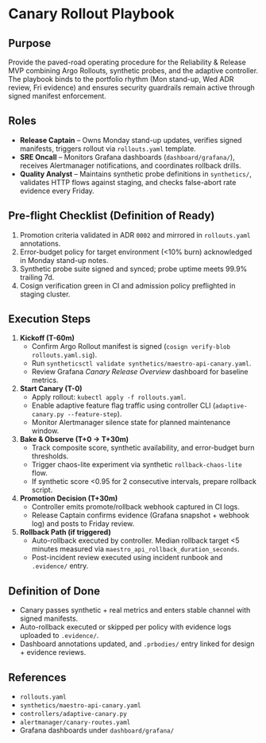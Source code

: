 # Canary Rollout Playbook

## Purpose

Provide the paved-road operating procedure for the Reliability & Release MVP combining Argo
Rollouts, synthetic probes, and the adaptive controller. The playbook binds to the portfolio
rhythm (Mon stand-up, Wed ADR review, Fri evidence) and ensures security guardrails remain
active through signed manifest enforcement.

## Roles

- **Release Captain** – Owns Monday stand-up updates, verifies signed manifests, triggers
  rollout via `rollouts.yaml` template.
- **SRE Oncall** – Monitors Grafana dashboards (`dashboard/grafana/`), receives Alertmanager
  notifications, and coordinates rollback drills.
- **Quality Analyst** – Maintains synthetic probe definitions in `synthetics/`, validates
  HTTP flows against staging, and checks false-abort rate evidence every Friday.

## Pre-flight Checklist (Definition of Ready)

1. Promotion criteria validated in ADR `0002` and mirrored in `rollouts.yaml` annotations.
2. Error-budget policy for target environment (<10% burn) acknowledged in Monday stand-up notes.
3. Synthetic probe suite signed and synced; probe uptime meets 99.9% trailing 7d.
4. Cosign verification green in CI and admission policy preflighted in staging cluster.

## Execution Steps

1. **Kickoff (T-60m)**
   - Confirm Argo Rollout manifest is signed (`cosign verify-blob rollouts.yaml.sig`).
   - Run `syntheticsctl validate synthetics/maestro-api-canary.yaml`.
   - Review Grafana _Canary Release Overview_ dashboard for baseline metrics.
2. **Start Canary (T-0)**
   - Apply rollout: `kubectl apply -f rollouts.yaml`.
   - Enable adaptive feature flag traffic using controller CLI (`adaptive-canary.py --feature-step`).
   - Monitor Alertmanager silence state for planned maintenance window.
3. **Bake & Observe (T+0 → T+30m)**
   - Track composite score, synthetic availability, and error-budget burn thresholds.
   - Trigger chaos-lite experiment via synthetic `rollback-chaos-lite` flow.
   - If synthetic score <0.95 for 2 consecutive intervals, prepare rollback script.
4. **Promotion Decision (T+30m)**
   - Controller emits promote/rollback webhook captured in CI logs.
   - Release Captain confirms evidence (Grafana snapshot + webhook log) and posts to Friday review.
5. **Rollback Path (if triggered)**
   - Auto-rollback executed by controller. Median rollback target <5 minutes measured via
     `maestro_api_rollback_duration_seconds`.
   - Post-incident review executed using incident runbook and `.evidence/` entry.

## Definition of Done

- Canary passes synthetic + real metrics and enters stable channel with signed manifests.
- Auto-rollback executed or skipped per policy with evidence logs uploaded to `.evidence/`.
- Dashboard annotations updated, and `.prbodies/` entry linked for design + evidence reviews.

## References

- `rollouts.yaml`
- `synthetics/maestro-api-canary.yaml`
- `controllers/adaptive-canary.py`
- `alertmanager/canary-routes.yaml`
- Grafana dashboards under `dashboard/grafana/`
